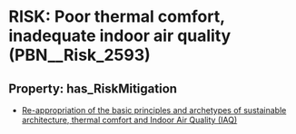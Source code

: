# RISK: __Poor thermal comfort, inadequate indoor air quality__ (PBN__Risk_2593)

## Property: has_RiskMitigation

* [Re-appropriation of the basic principles and archetypes of sustainable architecture, thermal comfort and Indoor Air Quality (IAQ)](PBN__Mitigation_498)

